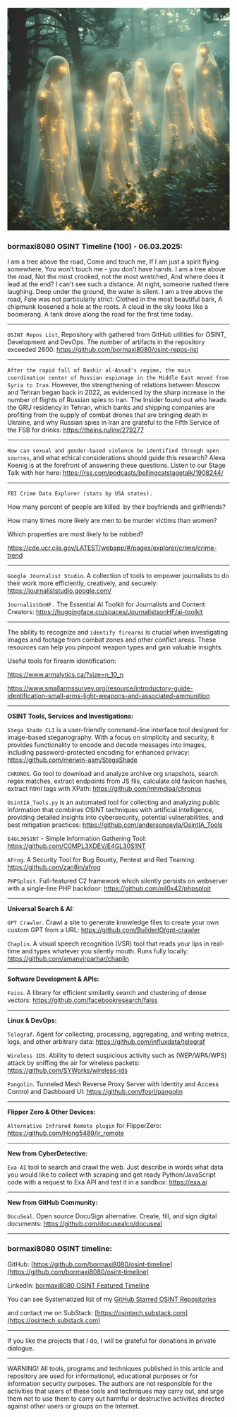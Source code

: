 ![alt text](img/100.jpg)
### bormaxi8080 OSINT Timeline (100) - 06.03.2025:

I am a tree above the road, Come and touch me, If I am just a spirit flying somewhere, You won't touch me - you don't have hands. I am a tree above the road, Not the most crooked, not the most wretched, And where does it lead at the end? I can't see such a distance. At night, someone rushed there laughing. Deep under the ground, the water is silent. I am a tree above the road, Fate was not particularly strict: Clothed in the most beautiful bark, A chipmunk loosened a hole at the roots. A cloud in the sky looks like a boomerang. A tank drove along the road for the first time today.

----

```OSINT Repos List```, Repository with gathered from GitHub utilities for OSINT, Development and DevOps. The number of artifacts in the repository exceeded 2600: https://github.com/bormaxi8080/osint-repos-list

----

```After the rapid fall of Bashir al-Assad's regime, the main coordination center of Russian espionage in the Middle East moved from Syria to Iran```. However, the strengthening of relations between Moscow and Tehran began back in 2022, as evidenced by the sharp increase in the number of flights of Russian spies to Iran. The Insider found out who heads the GRU residency in Tehran, which banks and shipping companies are profiting from the supply of combat drones that are bringing death in Ukraine, and why Russian spies in Iran are grateful to the Fifth Service of the FSB for drinks: https://theins.ru/inv/279277

----

```How can sexual and gender-based violence be identified through open sources```, and what ethical considerations should guide this research? Alexa Koenig is at the forefront of answering these questions. Listen to our Stage Talk with her here: https://rss.com/podcasts/bellingcatstagetalk/1908244/

----

```FBI Crime Data Explorer (stats by USA states).```

How many percent of people are killed  by their boyfriends and girlfriends?

How many times more likely are men to be murder victims than women?

Which properties are most likely to be robbed?

https://cde.ucr.cjis.gov/LATEST/webapp/#/pages/explorer/crime/crime-trend

----

```Google Journalist Studio```. A collection of tools to empower journalists to do their work more efficiently, creatively, and securely: https://journaliststudio.google.com/

```JournalistOnHF.``` The Essential AI Toolkit for Journalists and Content Creators: https://huggingface.co/spaces/JournalistsonHF/ai-toolkit

----

The ability to recognize and ```identify firearms``` is crucial when investigating images and footage from combat zones and other conflict areas. These resources can help you pinpoint weapon types and gain valuable insights.

Useful tools for firearm identification:

https://www.armalytics.ca/?size=n_10_n

https://www.smallarmssurvey.org/resource/introductory-guide-identification-small-arms-light-weapons-and-associated-ammunition

----

**OSINT Tools, Services and Investigations:**

```Stega Shade CLI``` is a user-friendly command-line interface tool designed for image-based steganography. With a focus on simplicity and security, it provides functionality to encode and decode messages into images, including password-protected encoding for enhanced privacy: https://github.com/merwin-asm/StegaShade

```CHRONOS```. Go tool to download and analyze archive org snapshots, search regex matches, extract endpoints from JS fils, calculate old favicon hashes, extract html tags with XPath: https://github.com/mhmdiaa/chronos

```OsintIA_Tools.py``` is an automated tool for collecting and analyzing public information that combines OSINT techniques with artificial intelligence, providing detailed insights into cybersecurity, potential vulnerabilities, and best mitigation practices: https://github.com/andersonsevla/OsintIA_Tools

```E4GL30S1NT``` - Simple Information Gathering Tool: https://github.com/C0MPL3XDEV/E4GL30S1NT

```AFrog```. A Security Tool for Bug Bounty, Pentest and Red Teaming: https://github.com/zan8in/afrog

```PHPSploit```. Full-featured C2 framework which silently persists on webserver with a single-line PHP backdoor: https://github.com/nil0x42/phpsploit

----

**Universal Search & AI:**

```GPT Crawler```. Crawl a site to generate knowledge files to create your own custom GPT from a URL: https://github.com/BuilderIO/gpt-crawler

```Chaplin```. A visual speech recognition (VSR) tool that reads your lips in real-time and types whatever you silently mouth. Runs fully locally: https://github.com/amanvirparhar/chaplin

---

**Software Development & APIs:**

```Faiss```. A library for efficient similarity search and clustering of dense vectors: https://github.com/facebookresearch/faiss

----

**Linux & DevOps:**

```Telegraf```. Agent for collecting, processing, aggregating, and writing metrics, logs, and other arbitrary data: https://github.com/influxdata/telegraf

```Wireless IDS```. Ability to detect suspicious activity such as (WEP/WPA/WPS) attack by sniffing the air for wireless packets: https://github.com/SYWorks/wireless-ids

```Pangolin```. Tunneled Mesh Reverse Proxy Server with Identity and Access Control and Dashboard UI: https://github.com/fosrl/pangolin

----

**Flipper Zero & Other Devices:**

```Alternative Infrared Remote plugin``` for FlipperZero: https://github.com/Hong5489/ir_remote

----

**New from CyberDetective:**

```Exa AI``` tool to search and crawl the web. Just describe in words what data you would like to collect with scraping and get ready Python/JavaScript code with a request to Exa API and test it in a sandbox: https://exa.ai

----

**New from GitHub Community:**

```DocuSeal```. Open source DocuSign alternative. Create, fill, and sign digital documents: https://github.com/docusealco/docuseal

----
### bormaxi8080 OSINT timeline:

GitHub: [https://github.com/bormaxi8080/osint-timeline](https://github.com/bormaxi8080/osint-timeline)

LinkedIn: [bormaxi8080 OSINT Featured Timeline](https://www.linkedin.com/in/osintech/details/featured/)

You can see Systematized list of my [GitHub Starred OSINT Repositories](https://github.com/bormaxi8080/osint-repos-list)

and contact me on SubStack: [https://osintech.substack.com](https://osintech.substack.com)

----

If you like the projects that I do, I will be grateful for donations in private dialogue.

----

WARNING! All tools, programs and techniques published in this article and repository are used for informational, educational purposes or for information security purposes. The authors are not responsible for the activities that users of these tools and techniques may carry out, and urge them not to use them to carry out harmful or destructive activities directed against other users or groups on the Internet.